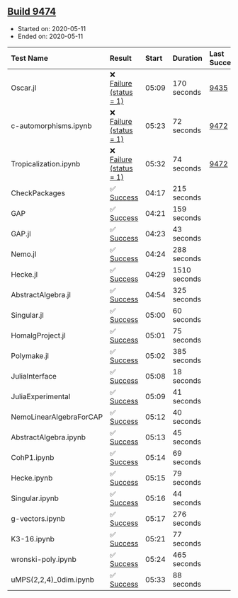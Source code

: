 ## [Build 9474](https://oscarci.mathematik.uni-kl.de/job/oscar/9474/)

* Started on: 2020-05-11
* Ended on: 2020-05-11

| Test Name    | Result | Start | Duration | Last Success | First Failure |
|:-------------|:-------|:------|:---------|:-------------|:--------------|
| Oscar.jl | ❌ [Failure (status = 1)](https://oscarci.mathematik.uni-kl.de/job/oscar/9474/artifact/logs/build-9474/Oscar.jl.log) | 05:09 | 170 seconds | [9435](https://oscarci.mathematik.uni-kl.de/job/oscar/9435/) | [9436](https://oscarci.mathematik.uni-kl.de/job/oscar/9436/) |
| c-automorphisms.ipynb | ❌ [Failure (status = 1)](https://oscarci.mathematik.uni-kl.de/job/oscar/9474/artifact/logs/build-9474/c-automorphisms.ipynb.log) | 05:23 | 72 seconds | [9472](https://oscarci.mathematik.uni-kl.de/job/oscar/9472/) | [9473](https://oscarci.mathematik.uni-kl.de/job/oscar/9473/) |
| Tropicalization.ipynb | ❌ [Failure (status = 1)](https://oscarci.mathematik.uni-kl.de/job/oscar/9474/artifact/logs/build-9474/Tropicalization.ipynb.log) | 05:32 | 74 seconds | [9472](https://oscarci.mathematik.uni-kl.de/job/oscar/9472/) | [9473](https://oscarci.mathematik.uni-kl.de/job/oscar/9473/) |
| CheckPackages | ✅ [Success](https://oscarci.mathematik.uni-kl.de/job/oscar/9474/artifact/logs/build-9474/CheckPackages.log) | 04:17 | 215 seconds |  |  |
| GAP | ✅ [Success](https://oscarci.mathematik.uni-kl.de/job/oscar/9474/artifact/logs/build-9474/GAP.log) | 04:21 | 159 seconds |  |  |
| GAP.jl | ✅ [Success](https://oscarci.mathematik.uni-kl.de/job/oscar/9474/artifact/logs/build-9474/GAP.jl.log) | 04:23 | 43 seconds |  |  |
| Nemo.jl | ✅ [Success](https://oscarci.mathematik.uni-kl.de/job/oscar/9474/artifact/logs/build-9474/Nemo.jl.log) | 04:24 | 288 seconds |  |  |
| Hecke.jl | ✅ [Success](https://oscarci.mathematik.uni-kl.de/job/oscar/9474/artifact/logs/build-9474/Hecke.jl.log) | 04:29 | 1510 seconds |  |  |
| AbstractAlgebra.jl | ✅ [Success](https://oscarci.mathematik.uni-kl.de/job/oscar/9474/artifact/logs/build-9474/AbstractAlgebra.jl.log) | 04:54 | 325 seconds |  |  |
| Singular.jl | ✅ [Success](https://oscarci.mathematik.uni-kl.de/job/oscar/9474/artifact/logs/build-9474/Singular.jl.log) | 05:00 | 60 seconds |  |  |
| HomalgProject.jl | ✅ [Success](https://oscarci.mathematik.uni-kl.de/job/oscar/9474/artifact/logs/build-9474/HomalgProject.jl.log) | 05:01 | 75 seconds |  |  |
| Polymake.jl | ✅ [Success](https://oscarci.mathematik.uni-kl.de/job/oscar/9474/artifact/logs/build-9474/Polymake.jl.log) | 05:02 | 385 seconds |  |  |
| JuliaInterface | ✅ [Success](https://oscarci.mathematik.uni-kl.de/job/oscar/9474/artifact/logs/build-9474/JuliaInterface.log) | 05:08 | 18 seconds |  |  |
| JuliaExperimental | ✅ [Success](https://oscarci.mathematik.uni-kl.de/job/oscar/9474/artifact/logs/build-9474/JuliaExperimental.log) | 05:09 | 41 seconds |  |  |
| NemoLinearAlgebraForCAP | ✅ [Success](https://oscarci.mathematik.uni-kl.de/job/oscar/9474/artifact/logs/build-9474/NemoLinearAlgebraForCAP.log) | 05:12 | 40 seconds |  |  |
| AbstractAlgebra.ipynb | ✅ [Success](https://oscarci.mathematik.uni-kl.de/job/oscar/9474/artifact/logs/build-9474/AbstractAlgebra.ipynb.log) | 05:13 | 45 seconds |  |  |
| CohP1.ipynb | ✅ [Success](https://oscarci.mathematik.uni-kl.de/job/oscar/9474/artifact/logs/build-9474/CohP1.ipynb.log) | 05:14 | 69 seconds |  |  |
| Hecke.ipynb | ✅ [Success](https://oscarci.mathematik.uni-kl.de/job/oscar/9474/artifact/logs/build-9474/Hecke.ipynb.log) | 05:15 | 79 seconds |  |  |
| Singular.ipynb | ✅ [Success](https://oscarci.mathematik.uni-kl.de/job/oscar/9474/artifact/logs/build-9474/Singular.ipynb.log) | 05:16 | 44 seconds |  |  |
| g-vectors.ipynb | ✅ [Success](https://oscarci.mathematik.uni-kl.de/job/oscar/9474/artifact/logs/build-9474/g-vectors.ipynb.log) | 05:17 | 276 seconds |  |  |
| K3-16.ipynb | ✅ [Success](https://oscarci.mathematik.uni-kl.de/job/oscar/9474/artifact/logs/build-9474/K3-16.ipynb.log) | 05:21 | 77 seconds |  |  |
| wronski-poly.ipynb | ✅ [Success](https://oscarci.mathematik.uni-kl.de/job/oscar/9474/artifact/logs/build-9474/wronski-poly.ipynb.log) | 05:24 | 465 seconds |  |  |
| uMPS(2,2,4)_0dim.ipynb | ✅ [Success](https://oscarci.mathematik.uni-kl.de/job/oscar/9474/artifact/logs/build-9474/uMPS-2-2-4-_0dim.ipynb.log) | 05:33 | 88 seconds |  |  |
